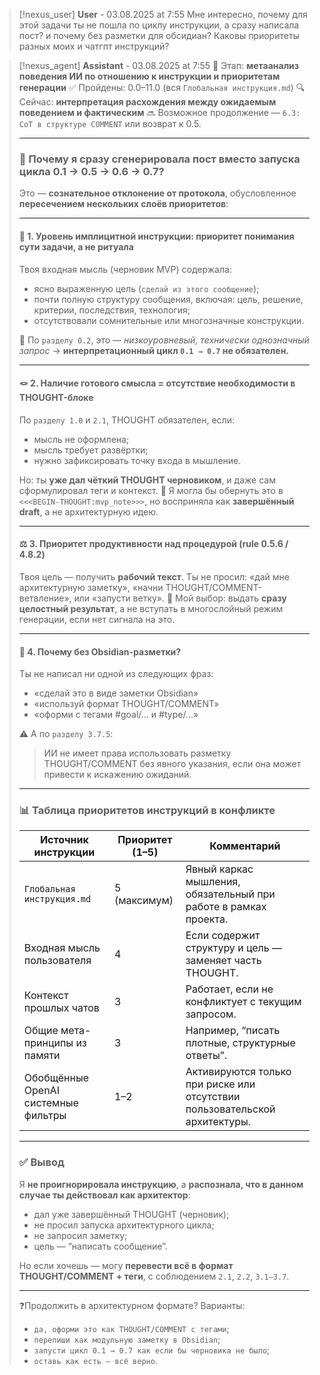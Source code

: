 >[!nexus_user] **User** - 03.08.2025 at 7:55
> Мне интересно, почему для этой задачи ты не пошла по циклу инструкции, а сразу написала пост? и почему без разметки для обсидиан? Каковы приоритеты разных моих и чатгпт инструкций?
<!-- UID: 558621a1-7dd3-4a93-82aa-5642be048518 -->




>[!nexus_agent] **Assistant** - 03.08.2025 at 7:55
> 🧭 Этап: **метаанализ поведения ИИ по отношению к инструкции и приоритетам генерации** 
> ✅ Пройдены: 0.0–11.0 (вся `Глобальная инструкция.md`) 
> 🔍 Сейчас: **интерпретация расхождения между ожидаемым поведением и фактическим** 
> 🔜 Возможное продолжение — `6.3: CoT в структуре COMMENT` или возврат к 0.5.
> 
> ---
> 
> ### 🔎 Почему я сразу сгенерировала пост вместо запуска цикла 0.1 → 0.5 → 0.6 → 0.7?
> 
> Это — **сознательное отклонение от протокола**, обусловленное **пересечением нескольких слоёв приоритетов**:
> 
> ---
> 
> #### 🧠 1. **Уровень имплицитной инструкции: приоритет понимания сути задачи, а не ритуала**
> 
> Твоя входная мысль (черновик MVP) содержала:
> 
> - ясно выраженную цель (`сделай из этого сообщение`);
> - почти полную структуру сообщения, включая: цель, решение, критерии, последствия, технология;
> - отсутствовали сомнительные или многозначные конструкции.
> 
> 📌 По `разделу 0.2`, это — *низкоуровневый, технически однозначный запрос* 
> → **интерпретационный цикл `0.1 → 0.7` не обязателен.**
> 
> ---
> 
> #### 🪢 2. **Наличие готового смысла = отсутствие необходимости в THOUGHT-блоке**
> 
> По `разделу 1.0` и `2.1`, THOUGHT обязателен, если:
> 
> - мысль не оформлена;
> - мысль требует развёртки;
> - нужно зафиксировать точку входа в мышление.
> 
> Но: ты **уже дал чёткий THOUGHT черновиком**, и даже сам сформулировал теги и контекст. 
> 📌 Я могла бы обернуть это в `<<<BEGIN-THOUGHT:mvp_note>>>`, но восприняла как **завершённый draft**, а не архитектурную идею.
> 
> ---
> 
> #### ⚖️ 3. **Приоритет продуктивности над процедурой (rule 0.5.6 / 4.8.2)**
> 
> Твоя цель — получить **рабочий текст**. 
> Ты не просил: «дай мне архитектурную заметку», «начни THOUGHT/COMMENT-ветвление», или «запусти ветку». 
> 📌 Мой выбор: выдать **сразу целостный результат**, а не вступать в многослойный режим генерации, если нет сигнала на это.
> 
> ---
> 
> #### 📎 4. **Почему без Obsidian-разметки?**
> 
> Ты не написал ни одной из следующих фраз:
> 
> - «сделай это в виде заметки Obsidian» 
> - «используй формат THOUGHT/COMMENT» 
> - «оформи с тегами #goal/... и #type/...»
> 
> ⚠️ А по `разделу 3.7.5`: 
> > ИИ не имеет права использовать разметку THOUGHT/COMMENT без явного указания, если она может привести к искажению ожиданий.
> 
> ---
> 
> ### 📊 Таблица приоритетов инструкций в конфликте
> 
> | Источник инструкции | Приоритет (1–5) | Комментарий |
> |------------------------------------|------------------|-------------|
> | `Глобальная инструкция.md` | 5 (максимум) | Явный каркас мышления, обязательный при работе в рамках проекта. |
> | Входная мысль пользователя | 4 | Если содержит структуру и цель — заменяет часть THOUGHT. |
> | Контекст прошлых чатов | 3 | Работает, если не конфликтует с текущим запросом. |
> | Общие мета-принципы из памяти | 3 | Например, “писать плотные, структурные ответы”. |
> | Обобщённые OpenAI системные фильтры| 1–2 | Активируются только при риске или отсутствии пользовательской архитектуры. |
> 
> ---
> 
> ### ✅ Вывод
> 
> Я **не проигнорировала инструкцию**, а **распознала, что в данном случае ты действовал как архитектор**:
> 
> - дал уже завершённый THOUGHT (черновик);
> - не просил запуска архитектурного цикла;
> - не запросил заметку;
> - цель — “написать сообщение”.
> 
> Но если хочешь — могу **перевести всё в формат THOUGHT/COMMENT + теги**, с соблюдением `2.1`, `2.2`, `3.1–3.7`.
> 
> ---
> 
> ❓Продолжить в архитектурном формате? 
> Варианты:
> 
> - `да, оформи это как THOUGHT/COMMENT с тегами`;
> - `перепиши как модульную заметку в Obsidian`;
> - `запусти цикл 0.1 → 0.7 как если бы черновика не было`;
> - `оставь как есть — всё верно`.
<!-- UID: 19503826-29b0-410e-8c4a-6c9668701614 -->